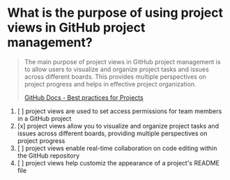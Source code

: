 # What is the purpose of using project views in GitHub project management?

> The main purpose of project views in GitHub project management is to allow users to visualize and organize project tasks and issues across different boards. This provides multiple perspectives on project progress and helps in effective project organization.
> 
> [GitHub Docs - Best practices for Projects](https://docs.github.com/en/issues/planning-and-tracking-with-projects/learning-about-projects/best-practices-for-projects)

1. [ ] project views are used to set access permissions for team members in a GitHub project
1. [x] project views allow you to visualize and organize project tasks and issues across different boards, providing multiple perspectives on project progress
1. [ ] project views enable real-time collaboration on code editing within the GitHub repository
1. [ ]  project views help customiz the appearance of a project's README file